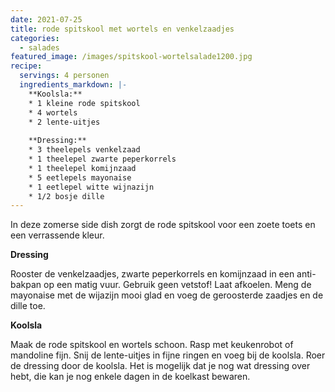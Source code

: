 ```yaml
---
date: 2021-07-25
title: rode spitskool met wortels en venkelzaadjes
categories:
  - salades
featured_image: /images/spitskool-wortelsalade1200.jpg
recipe:
  servings: 4 personen
  ingredients_markdown: |-
    **Koolsla:**
    * 1 kleine rode spitskool
    * 4 wortels
    * 2 lente-uitjes
    
    **Dressing:**
    * 3 theelepels venkelzaad
    * 1 theelepel zwarte peperkorrels
    * 1 theelepel komijnzaad
    * 5 eetlepels mayonaise
    * 1 eetlepel witte wijnazijn    * 1/2 bosje dille
---
```

In deze zomerse side dish zorgt de rode spitskool voor een zoete toets en een verrassende kleur.

<!--more-->

**Dressing**

Rooster de venkelzaadjes, zwarte peperkorrels en komijnzaad in een anti-bakpan op een matig vuur. Gebruik geen vetstof!
Laat afkoelen.
Meng de mayonaise met de wijazijn mooi glad en voeg de geroosterde zaadjes en de dille toe.


**Koolsla**

Maak de rode spitskool en wortels schoon. Rasp met keukenrobot of mandoline fijn.
Snij de lente-uitjes in fijne ringen en voeg bij de koolsla.
Roer de dressing door de koolsla. Het is mogelijk dat je nog wat dressing over hebt, die kan je nog enkele dagen in de koelkast bewaren.





